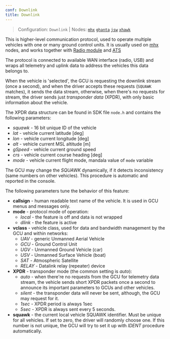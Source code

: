 ```yaml
---
conf: Downlink
title: Downlink
---
```


>Configuration: `Downlink`
> | Nodes: [`mhx`](../../hw/nodes/mhx.md) [`ghanta`](../../hw/nodes/ghanta.md) [`jsw`](../../hw/nodes/jsw.md) [`xhawk`](../../hw/nodes/xhawk.md)

This is higher-level communication protocol, used to operate multiple vehicles with one or many ground control units. It is usually used on [mhx](../../hw/nodes/mhx.md) nodes, and works together with [Radio module](radio.md) and [ATS](ats.md)

The protocol is connected to available WAN interface (radio, USB) and wraps all telemetry and uplink data to address the vehicles this data belongs to.

When the vehicle is 'selected', the GCU is requesting the downlink stream (once a second), and when the driver accepts these requests (`SQUAWK` matches), it sends the data stream, otherwise, when there's no requests for stream, the driver sends just *transponder data* (XPDR), with only basic information about the vehicle.

The XPDR data structure can be found in SDK file `node.h` and contains  the following parameters:

- *squawk* - 16 bit unique ID of the vehicle
- *lat* - vehicle current latitude [deg]
- *lon* - vehicle current longitude [deg]
- *alt* - vehicle current MSL altitude [m]
- *gSpeed* - vehicle current ground speed
- *crs* - vehicle current course heading [deg]
- *mode* - vehicle current flight mode, mandala value of `mode` variable

The GCU may change the *SQUAWK* dynamically, if it detects inconsistency (same numbers on other vehicles). This procedure is automatic and reported in the console.

The following parameters tune the behavior of this feature:

- **callsign**  - human readable text name of the vehicle. It is used in GCU menus and messages only.
- **mode**      - protocol mode of operation:
    - *local* - the feature is off and data is not wrapped
    - *dlink* - the feature is active
- **vclass**    - vehicle class, used for data and bandwidth management by the GCU and within networks:
    - *UAV* - generic Unmanned Aerial Vehicle
    - *GCU* - Ground Control Unit
    - *UGV* - Unmanned Ground Vehicle (car)
    - *USV* - Unmanned Surface Vehicle (boat)
    - *SAT* - Atmospheric Satellite
    - *RELAY* - Datalink relay (repeater) device
- **XPDR**      - transponder mode (the common setting is *auto*):
    - *auto* - when there're no requests from the GCU for telemetry data stream, the vehicle sends short XPDR packets once a second to announce its important parameters to GCUs and other vehicles.
    - *silent* - the transponder data will never be sent, although, the GCU may request for it.
    - *1sec* - XPDR period is always 1sec
    - *5sec* - XPDR is always sent every 5 seconds.
- **squawk**    - the current local vehicle SQUAWK identifier. Must be unique for all vehicles. If set to zero, the driver will randomly choose one. If this number is not unique, the GCU will try to set it up with *IDENT* procedure automatically.